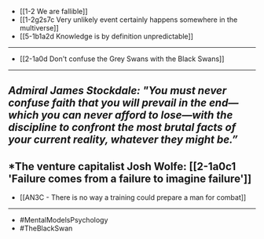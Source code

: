 - [[1-2 We are fallible]]
- [[1-2g2s7c Very unlikely event certainly happens somewhere in the multiverse]]
- [[5-1b1a2d Knowledge is by definition unpredictable]]
---
- [[2-1a0d Don't confuse the Grey Swans with the Black Swans]]
---
*Admiral James Stockdale: "You must never confuse faith that you will prevail in the end—which you can never afford to lose—with the discipline to confront the most brutal facts of your current reality, whatever they might be.”*
---
*The venture capitalist Josh Wolfe: [[2-1a0c1 'Failure comes from a failure to imagine failure']]
---
- [[AN3C - There is no way a training could prepare a man for combat]]
---
- #MentalModelsPsychology
- #TheBlackSwan
